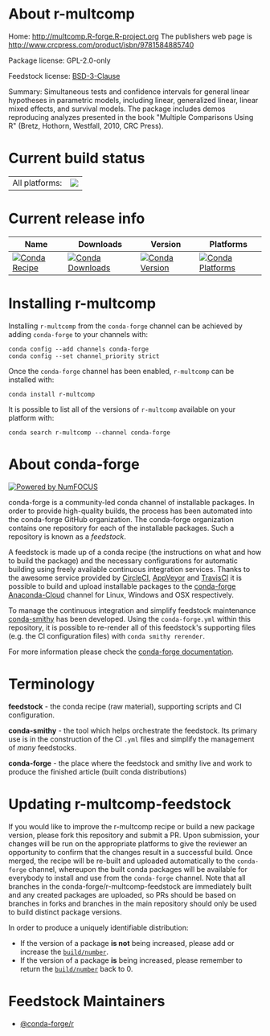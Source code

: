 About r-multcomp
================

Home: http://multcomp.R-forge.R-project.org The publishers web page is http://www.crcpress.com/product/isbn/9781584885740

Package license: GPL-2.0-only

Feedstock license: [BSD-3-Clause](https://github.com/conda-forge/r-multcomp-feedstock/blob/master/LICENSE.txt)

Summary: Simultaneous tests and confidence intervals for general linear hypotheses in parametric models, including  linear, generalized linear, linear mixed effects, and survival models. The package includes demos reproducing analyzes presented in the book "Multiple Comparisons Using R" (Bretz, Hothorn,  Westfall, 2010, CRC Press).

Current build status
====================


<table><tr><td>All platforms:</td>
    <td>
      <a href="https://dev.azure.com/conda-forge/feedstock-builds/_build/latest?definitionId=1377&branchName=master">
        <img src="https://dev.azure.com/conda-forge/feedstock-builds/_apis/build/status/r-multcomp-feedstock?branchName=master">
      </a>
    </td>
  </tr>
</table>

Current release info
====================

| Name | Downloads | Version | Platforms |
| --- | --- | --- | --- |
| [![Conda Recipe](https://img.shields.io/badge/recipe-r--multcomp-green.svg)](https://anaconda.org/conda-forge/r-multcomp) | [![Conda Downloads](https://img.shields.io/conda/dn/conda-forge/r-multcomp.svg)](https://anaconda.org/conda-forge/r-multcomp) | [![Conda Version](https://img.shields.io/conda/vn/conda-forge/r-multcomp.svg)](https://anaconda.org/conda-forge/r-multcomp) | [![Conda Platforms](https://img.shields.io/conda/pn/conda-forge/r-multcomp.svg)](https://anaconda.org/conda-forge/r-multcomp) |

Installing r-multcomp
=====================

Installing `r-multcomp` from the `conda-forge` channel can be achieved by adding `conda-forge` to your channels with:

```
conda config --add channels conda-forge
conda config --set channel_priority strict
```

Once the `conda-forge` channel has been enabled, `r-multcomp` can be installed with:

```
conda install r-multcomp
```

It is possible to list all of the versions of `r-multcomp` available on your platform with:

```
conda search r-multcomp --channel conda-forge
```


About conda-forge
=================

[![Powered by NumFOCUS](https://img.shields.io/badge/powered%20by-NumFOCUS-orange.svg?style=flat&colorA=E1523D&colorB=007D8A)](http://numfocus.org)

conda-forge is a community-led conda channel of installable packages.
In order to provide high-quality builds, the process has been automated into the
conda-forge GitHub organization. The conda-forge organization contains one repository
for each of the installable packages. Such a repository is known as a *feedstock*.

A feedstock is made up of a conda recipe (the instructions on what and how to build
the package) and the necessary configurations for automatic building using freely
available continuous integration services. Thanks to the awesome service provided by
[CircleCI](https://circleci.com/), [AppVeyor](https://www.appveyor.com/)
and [TravisCI](https://travis-ci.com/) it is possible to build and upload installable
packages to the [conda-forge](https://anaconda.org/conda-forge)
[Anaconda-Cloud](https://anaconda.org/) channel for Linux, Windows and OSX respectively.

To manage the continuous integration and simplify feedstock maintenance
[conda-smithy](https://github.com/conda-forge/conda-smithy) has been developed.
Using the ``conda-forge.yml`` within this repository, it is possible to re-render all of
this feedstock's supporting files (e.g. the CI configuration files) with ``conda smithy rerender``.

For more information please check the [conda-forge documentation](https://conda-forge.org/docs/).

Terminology
===========

**feedstock** - the conda recipe (raw material), supporting scripts and CI configuration.

**conda-smithy** - the tool which helps orchestrate the feedstock.
                   Its primary use is in the construction of the CI ``.yml`` files
                   and simplify the management of *many* feedstocks.

**conda-forge** - the place where the feedstock and smithy live and work to
                  produce the finished article (built conda distributions)


Updating r-multcomp-feedstock
=============================

If you would like to improve the r-multcomp recipe or build a new
package version, please fork this repository and submit a PR. Upon submission,
your changes will be run on the appropriate platforms to give the reviewer an
opportunity to confirm that the changes result in a successful build. Once
merged, the recipe will be re-built and uploaded automatically to the
`conda-forge` channel, whereupon the built conda packages will be available for
everybody to install and use from the `conda-forge` channel.
Note that all branches in the conda-forge/r-multcomp-feedstock are
immediately built and any created packages are uploaded, so PRs should be based
on branches in forks and branches in the main repository should only be used to
build distinct package versions.

In order to produce a uniquely identifiable distribution:
 * If the version of a package **is not** being increased, please add or increase
   the [``build/number``](https://docs.conda.io/projects/conda-build/en/latest/resources/define-metadata.html#build-number-and-string).
 * If the version of a package **is** being increased, please remember to return
   the [``build/number``](https://docs.conda.io/projects/conda-build/en/latest/resources/define-metadata.html#build-number-and-string)
   back to 0.

Feedstock Maintainers
=====================

* [@conda-forge/r](https://github.com/conda-forge/r/)

